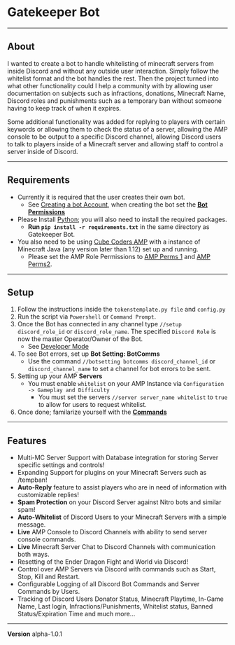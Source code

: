 # Gatekeeper Bot 
---
## About
I wanted to create a bot to handle whitelisting of minecraft servers from inside Discord and without any outside user interaction. Simply follow the whitelist format and the bot handles the rest. Then the project turned into what other functionality could I help a community with by allowing user documentation on subjects such as infractions, donations, Minecraft Name, Discord roles and punishments such as a temporary ban without someone having to keep track of when it expires. 

Some additional functionality was added for replying to players with certain keywords or allowing them to check the status of a server, allowing the AMP console to be output to a specific Discord channel, allowing Discord users to talk to players inside of a Minecraft server and allowing staff to control a server inside of Discord.

---
## Requirements

- Currently it is required that the user creates their own bot. 
    - See [Creating a bot Account](https://discordpy.readthedocs.io/en/stable/discord.html), when creating the bot set the [**Bot Permissions**](imgs/bot_perms.png)
- Please Install [Python](https://www.python.org/); you will also need to install the required packages. 
    - **Run `pip install -r requirements.txt`** in the same directory as Gatekeeper Bot.
- You also need to be using [Cube Coders AMP](https://cubecoders.com/AMP) with a instance of Minecraft Java (any version later than 1.12) set up and running.
    - Please set the AMP Role Permissions to [AMP Perms 1](imgs/AMP_perms1.png) and [AMP Perms2](imgs/AMP_perms2.png).

---

## Setup
1. Follow the instructions inside the `tokenstemplate.py file` and `config.py`
2. Run the script via `Powershell` or `Command Prompt`.
3. Once the Bot has connected in any channel type `//setup discord_role_id` or `discord_role_name`. The specified `Discord Role` is now the master Operator/Owner of the Bot. 
    - See [Developer Mode](https://www.howtogeek.com/714348/how-to-enable-or-disable-developer-mode-on-discord/)
4. To see Bot errors, set up **Bot Setting: BotComms**
    - Use the command `//botsetting botcomms discord_channel_id` or `discord_channel_name` to set a channel for bot errors to be sent.
5. Setting up your AMP **Servers**
    - You must enable `whitelist` on your AMP Instance via `Configuration -> Gameplay and Difficulty`
        - You must set the servers `//server server_name whitelist` to `true` to allow for users to request whitelist.
6. Once done; familarize yourself with the [**Commands**](COMMANDS.md)
---
## Features
- Multi-MC Server Support with Database integration for storing Server specific settings and controls!
- Expanding Support for plugins on your Minecraft Servers such as /tempban!
- **Auto-Reply** feature to assist players who are in need of information with customizable replies!
- **Spam Protection** on your Discord Server against Nitro bots and similar spam!
- **Auto-Whitelist** of Discord Users to your Minecraft Servers with a simple message.
- **Live** AMP Console to Discord Channels with ability to send server console commands.
- **Live** Minecraft Server Chat to Discord Channels with communication both ways.
- Resetting of the Ender Dragon Fight and World via Discord!
- Control over AMP Servers via Discord with commands such as Start, Stop, Kill and Restart. 
- Configurable Logging of all Discord Bot Commands and Server Commands by Users.
- Tracking of Discord Users Donator Status, Minecraft Playtime, In-Game Name, Last login, Infractions/Punishments, Whitelist status, Banned Status/Expiration Time and much more...
---
**Version** alpha-1.0.1
